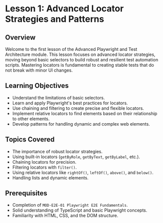 # Lesson 1: Advanced Locator Strategies and Patterns

## Overview

Welcome to the first lesson of the Advanced Playwright and Test Architecture module. This lesson focuses on advanced locator strategies, moving beyond basic selectors to build robust and resilient test automation scripts. Mastering locators is fundamental to creating stable tests that do not break with minor UI changes.

## Learning Objectives

- Understand the limitations of basic selectors.
- Learn and apply Playwright's best practices for locators.
- Use chaining and filtering to create precise and flexible locators.
- Implement relative locators to find elements based on their relationship to other elements.
- Develop patterns for handling dynamic and complex web elements.

## Topics Covered

- The importance of robust locator strategies.
- Using built-in locators (`getByRole`, `getByText`, `getByLabel`, etc.).
- Chaining locators for precision.
- Filtering locators with `filter()`.
- Using relative locators like `rightOf()`, `leftOf()`, `above()`, and `below()`.
- Handling lists and dynamic elements.

## Prerequisites

- Completion of `MOD-E2E-01 Playwright E2E Fundamentals`.
- Solid understanding of TypeScript and basic Playwright concepts.
- Familiarity with HTML, CSS, and the DOM structure.